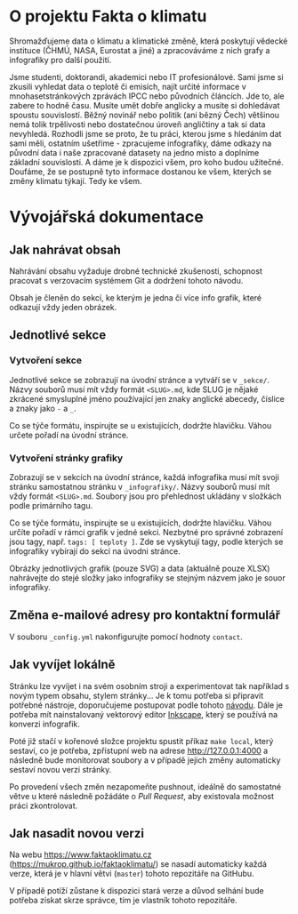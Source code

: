# O projektu Fakta o klimatu

Shromažďujeme data o klimatu a klimatické změně, která poskytují vědecké instituce (ČHMÚ, NASA, Eurostat a jiné) a zpracováváme z nich grafy a infografiky pro další použití.

Jsme studenti, doktorandi, akademici nebo IT profesionálové. Sami jsme si zkusili vyhledat data o teplotě či emisích, najít určité informace v mnohasetstránkových zprávách IPCC nebo původních článcích. Jde to, ale zabere to hodně času. Musíte umět dobře anglicky a musíte si dohledávat spoustu souvislostí. Běžný novinář nebo politik (ani bězný Čech) většinou nemá tolik trpělivosti nebo dostatečnou úroveň angličtiny a tak si data nevyhledá. Rozhodli jsme se proto, že tu práci, kterou jsme s hledáním dat sami měli, ostatním ušetříme - zpracujeme infografiky, dáme odkazy na původní data i naše zpracované datasety na jedno místo a doplníme základní souvislosti. A dáme je k dispozici všem, pro koho budou užitečné. Doufáme, že se postupně tyto informace dostanou ke všem, kterých se změny klimatu týkají. Tedy ke všem.

# Vývojářská dokumentace

## Jak nahrávat obsah

Nahrávání obsahu vyžaduje drobné technické zkušenosti, schopnost pracovat s verzovacím systémem Git a dodržení tohoto návodu.

Obsah je členěn do sekcí, ke kterým je jedna či více info grafik, které odkazují vždy jeden obrázek.

## Jednotlivé sekce

### Vytvoření sekce

Jednotlivé sekce se zobrazují na úvodní stránce a vytváří se v `_sekce/`. Názvy souborů musí mít vždy formát
`<SLUG>.md`, kde SLUG je nějaké zkrácené smysluplné jméno používající jen znaky anglické abecedy, číslice a znaky jako `-` a `_`.

Co se týče formátu, inspirujte se u existujících, dodržte hlavičku. Váhou určete pořadí na úvodní stránce.

### Vytvoření stránky grafiky

Zobrazují se v sekcích na úvodní stránce, každá infografika musí mít svoji stránku samostatnou stránku v `_infografiky/`.
Názvy souborů musí mít vždy formát `<SLUG>.md`. Soubory jsou pro přehlednost ukládány v složkách podle primárního tagu.

Co se týče formátu, inspirujte se u existujících, dodržte hlavičku. Váhou určíte pořadí v rámci grafik v jedné sekci.
Nezbytné pro správné zobrazení jsou tagy, např. `tags: [ teploty ]`. Zde se vyskytují tagy, podle kterých se infografiky vybírají do sekcí na úvodni stránce.

Obrázky jednotlivých grafik (pouze SVG) a data (aktuálně pouze XLSX) nahrávejte do stejé složky jako infografiky se stejným názvem jako je souor infografiky.

## Změna e-mailové adresy pro kontaktní formulář

V souboru `_config.yml` nakonfigurujte pomocí hodnoty `contact`.

## Jak vyvíjet lokálně

Stránku lze vyvíjet i na svém osobním stroji a experimentovat tak například s novým typem obsahu, stylem stránky...
Je k tomu potřeba si připravit potřebné nástroje, doporučujeme postupovat podle tohoto [návodu](https://help.github.com/en/articles/setting-up-your-github-pages-site-locally-with-jekyll). Dále je potřeba mít nainstalovaný vektorový editor [Inkscape](https://inkscape.org/),
který se používá na konverzi infografik.

Poté již stačí v kořenové složce projektu spustit příkaz `make local`, který sestaví, co je potřeba, zpřístupní web na adrese
http://127.0.0.1:4000 a následně bude monitorovat soubory a v případě jejich změny automaticky sestaví novou verzi stránky.

Po provedení všech změn nezapomeňte pushnout, ideálně do samostatné větve u které následně požádáte o *Pull Request*, aby existovala možnost práci zkontrolovat.

## Jak nasadit novou verzi

Na webu https://www.faktaoklimatu.cz (https://mukrop.github.io/faktaoklimatu/) se nasadí automaticky každá verze, která je v hlavní větvi (`master`) tohoto repozitáře na GitHubu.

V případě potíží zůstane k dispozici stará verze a důvod selhání bude potřeba získat skrze správce, tím je vlastník tohoto repozitáře.
